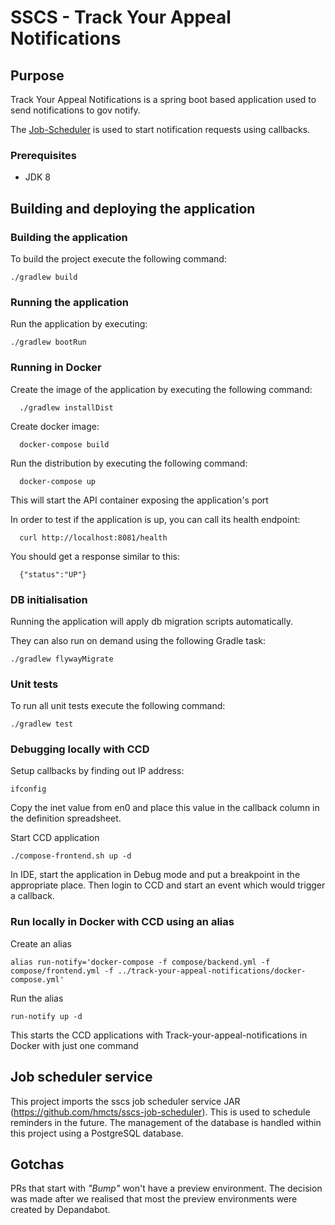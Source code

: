 # SSCS - Track Your Appeal Notifications

## Purpose
Track Your Appeal Notifications is a spring boot based application used to send notifications to gov notify. 

The [Job-Scheduler](https://github.com/hmcts/job-scheduler) is used to start notification requests using callbacks. 


### Prerequisites

- JDK 8

## Building and deploying the application
  
### Building the application

To build the project execute the following command:

```
./gradlew build
```

### Running the application

Run the application by executing:

```
./gradlew bootRun
```

### Running in Docker
Create the image of the application by executing the following command:

```
  ./gradlew installDist
```

Create docker image:

```
  docker-compose build
```

Run the distribution by executing the following command:

```
  docker-compose up
```

This will start the API container exposing the application's port

In order to test if the application is up, you can call its health endpoint:

```
  curl http://localhost:8081/health
```

You should get a response similar to this:

```
  {"status":"UP"}
```


### DB initialisation

Running the application will apply db migration scripts automatically.

They can also run on demand using the following Gradle task:

```
./gradlew flywayMigrate
```

### Unit tests

To run all unit tests execute the following command:

```
./gradlew test
```

### Debugging locally with CCD

Setup callbacks by finding out IP address:
```
ifconfig
```
Copy the inet value from en0 and place this value in the callback column in the definition spreadsheet.

Start CCD application 
```
./compose-frontend.sh up -d
```
In IDE, start the application in Debug mode and put a breakpoint in the appropriate place. Then login to CCD and start an event which would trigger a callback.

### Run locally in Docker with CCD using an alias

Create an alias
```
alias run-notify='docker-compose -f compose/backend.yml -f compose/frontend.yml -f ../track-your-appeal-notifications/docker-compose.yml'
```
Run the alias
```
run-notify up -d
```
This starts the CCD applications with Track-your-appeal-notifications in Docker with just one command

## Job scheduler service

This project imports the sscs job scheduler service JAR (https://github.com/hmcts/sscs-job-scheduler).
This is used to schedule reminders in the future. The management of the database is handled within this 
project using a PostgreSQL database.

## Gotchas

PRs that start with _"Bump"_ won't have a preview environment. The decision was made after we realised that most the preview environments were created by Depandabot.
